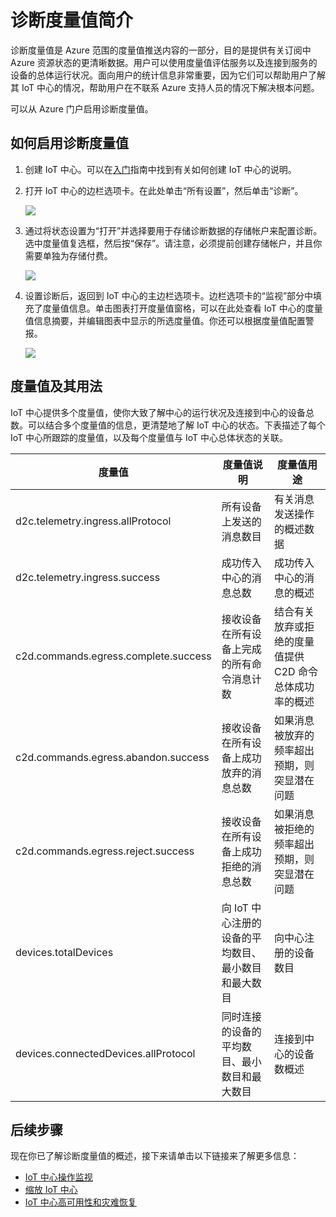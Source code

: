 <properties
 pageTitle="IoT 中心诊断度量值"
 description="概述 Azure IoT 中心度量值，使用户能够评估其资源的总体运行状况"
 services="iot-hub"
 documentationCenter=""
 authors="nberdy"
 manager="timlt"
 editor=""/>

<tags
 ms.service="iot-hub"
 ms.date="02/03/2016"
 wacn.date="03/18/2016"/>

# 诊断度量值简介

诊断度量值是 Azure 范围的度量值推送内容的一部分，目的是提供有关订阅中 Azure 资源状态的更清晰数据。用户可以使用度量值评估服务以及连接到服务的设备的总体运行状况。面向用户的统计信息非常重要，因为它们可以帮助用户了解其 IoT 中心的情况，帮助用户在不联系 Azure 支持人员的情况下解决根本问题。

可以从 Azure 门户启用诊断度量值。

## 如何启用诊断度量值

1. 创建 IoT 中心。可以在[入门][lnk-get-started]指南中找到有关如何创建 IoT 中心的说明。

2. 打开 IoT 中心的边栏选项卡。在此处单击“所有设置”，然后单击“诊断”。

    ![][1]

3. 通过将状态设置为“打开”并选择要用于存储诊断数据的存储帐户来配置诊断。选中度量值复选框，然后按“保存”。请注意，必须提前创建存储帐户，并且你需要单独为存储付费。

    ![][2]

4. 设置诊断后，返回到 IoT 中心的主边栏选项卡。边栏选项卡的“监视”部分中填充了度量值信息。单击图表打开度量值窗格，可以在此处查看 IoT 中心的度量值信息摘要，并编辑图表中显示的所选度量值。你还可以根据度量值配置警报。

    ![][3]

## 度量值及其用法

IoT 中心提供多个度量值，使你大致了解中心的运行状况及连接到中心的设备总数。可以结合多个度量值的信息，更清楚地了解 IoT 中心的状态。下表描述了每个 IoT 中心所跟踪的度量值，以及每个度量值与 IoT 中心总体状态的关联。

| 度量值 | 度量值说明 | 度量值用途 |
| ---- | ---- | ---- |
| d2c.telemetry.ingress.allProtocol | 所有设备上发送的消息数目 | 有关消息发送操作的概述数据 |
| d2c.telemetry.ingress.success | 成功传入中心的消息总数 | 成功传入中心的消息的概述 |
| c2d.commands.egress.complete.success | 接收设备在所有设备上完成的所有命令消息计数 | 结合有关放弃或拒绝的度量值提供 C2D 命令总体成功率的概述 |
| c2d.commands.egress.abandon.success | 接收设备在所有设备上成功放弃的消息总数 | 如果消息被放弃的频率超出预期，则突显潜在问题 |
| c2d.commands.egress.reject.success | 接收设备在所有设备上成功拒绝的消息总数 | 如果消息被拒绝的频率超出预期，则突显潜在问题 |
| devices.totalDevices | 向 IoT 中心注册的设备的平均数目、最小数目和最大数目 | 向中心注册的设备数目 |
| devices.connectedDevices.allProtocol | 同时连接的设备的平均数目、最小数目和最大数目 | 连接到中心的设备数概述 |

## 后续步骤

现在你已了解诊断度量值的概述，接下来请单击以下链接来了解更多信息：

- [IoT 中心操作监视][lnk-operations-monitoring]
- [缩放 IoT 中心][lnk-scaling]
- [IoT 中心高可用性和灾难恢复][lnk-dr]

<!-- Links and images -->
[1]: media/iot-hub-metrics/enable-metrics-1.png
[2]: media/iot-hub-metrics/enable-metrics-2.png
[3]: media/iot-hub-metrics/enable-metrics-3.png

[lnk-get-started]: /documentation/articles/iot-hub-csharp-csharp-getstarted
[lnk-operations-monitoring]: /documentation/articles/iot-hub-operations-monitoring
[lnk-scaling]: /documentation/articles/iot-hub-scaling
[lnk-dr]: /documentation/articles/iot-hub-ha-dr

<!---HONumber=Mooncake_0307_2016-->